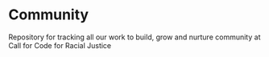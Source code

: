 # Community
Repository for tracking all our work to build, grow and nurture community at Call for Code for Racial Justice
